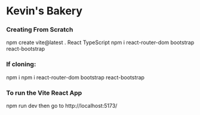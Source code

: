 # Kevin's Bakery

### Creating From Scratch
npm create vite@latest .
React
TypeScript
npm i react-router-dom bootstrap react-bootstrap

### If cloning:
npm i
npm i react-router-dom bootstrap react-bootstrap

### To run the Vite React App
npm run dev
then go to http://localhost:5173/